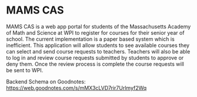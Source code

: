 # MAMS CAS

MAMS CAS is a web app portal for students of the Massachusetts Academy of Math and Science at WPI to register for courses for their senior year of school. The current implementation is a paper based system which is inefficient. This application will allow students to see available courses they can select and send course requests to teachers. Teachers will also be able to log in and review course requests submitted by students to approve or deny them. Once the review process is complete the course requests will be sent to WPI.

Backend Schema on Goodnotes: https://web.goodnotes.com/s/mMX3cLVD7rir7Urlmyf2Wq
